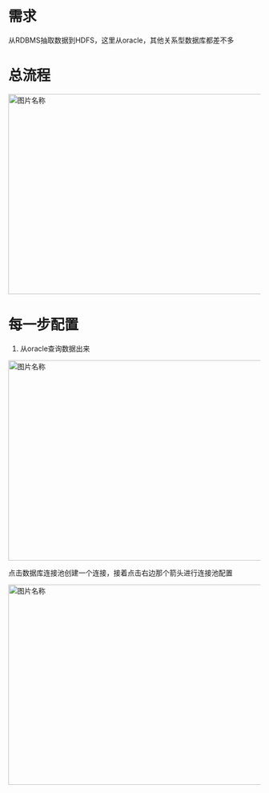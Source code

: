 # 需求

从RDBMS抽取数据到HDFS，这里从oracle，其他关系型数据库都差不多

# 总流程

<img src="http://spark.apache.org/images/spark-stack.png" width = "600" height = "400" alt="图片名称" align=center />


# 每一步配置

1. 从oracle查询数据出来

<img src="http://spark.apache.org/images/spark-stack.png" width = "600" height = "400" alt="图片名称" align=center />

点击数据库连接池创建一个连接，接着点击右边那个箭头进行连接池配置

<img src="http://spark.apache.org/images/spark-stack.png" width = "600" height = "400" alt="图片名称" align=center />



















